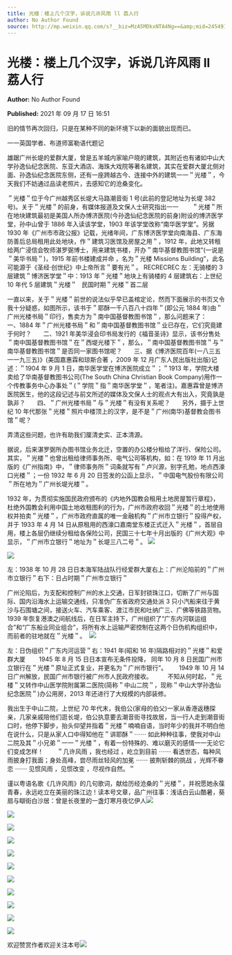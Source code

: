 ```yaml
---
title: 光楼：楼上几个汉字，诉说几许风雨 ll 荔人行
author: No Author Found
source: http://mp.weixin.qq.com/s?__biz=MzA5MDkxNTA4Ng==&amp;mid=2454911495&amp;idx=1&amp;sn=c2e9798a185a416e0ff305ddd787b9ba&amp;chksm=87a23266b0d5bb70274a935687b62fca1f2d5b745267f7974062f3afd187cd5d05c617b3bd76#rd
---
```


# 光楼：楼上几个汉字，诉说几许风雨 ll 荔人行

**Author:** No Author Found

**Published:** 2021 年 09 月 17 日 16:51

旧的情节再次回归，只是在某种不同的新环境下以新的面貌出现而已。

一一英国学者、布道师富勒语代题记

雄踞广州长堤的爱群大厦，曾是五羊城内家喻户晓的建筑，其附近也有诸如中山大学孙逸仙纪念医院、东亚大酒店、海珠大戏院等著名建筑，其实在爱群大厦北侧对面、孙逸仙纪念医院东侧，还有一座跨越古今、连接中外的建筑一一＂光楼＂，今天我们不妨通过品读老照片，去感知它的沧桑变化。

＂光楼＂位于今广州越秀区长堤大马路潮音街 1 号(此前的登記地址为长堤 382 号)。关于＂光楼＂的前身，有媒体报道及文保人士研究指出一一        ＂光楼＂所在地块建筑最初是美国人所办博济医院(今孙逸仙纪念医院的前身)附设的博济医学堂，孙中山曾于 1886 年入读该学堂，1903 年该学堂改称“南华医学堂”。另据 1930 年《广州市市政公报》记载，光绪年间，广东博济医学堂向南海县、广东海防善后总局租用此处地块，作＂建筑习医馆及房屋之用＂，1912 年，此地又转租给两广浸信会牧师湛罗弼博士，用来建筑书楼，开办＂南华基督教图书馆”(一说是＂美华书局＂)，1915 年前书楼建成并命 ，名为＂光楼 Missions Building”，此名可能源于《圣经·创世纪》中上帝所言＂要有光＂。 RECRECREC 左：无骑楼的 3 层建筑＂博济医学堂＂中：1913 年＂光楼＂地块上有骑楼的 4 层建筑右：上世纪 10 年代 5 层建筑＂光楼＂   民国时期＂光楼＂首二层

一直以来，关于＂光楼＂前世的说法似乎早已盖棺定论，然而下面展示的书页又令我十分疑惑，如图所示，该书于＂耶酥一千八百八十四年＂(即公元 1884 年)由＂广州光楼书局＂印行，售卖方为＂南中国基督教图书馆＂，那么问题来了：       一、1884 年＂广州光楼书局＂和＂南中国基督教图书馆＂业已存在，它们究竟建于何时？       二、1921 年美华浸会印书局发行的《福音圣诗》显示，该书分售处＂南中国基督教图书馆＂在＂西堤光楼下＂，那么，＂南中国基督教图书馆＂与＂南华基督教图书馆＂是否同一家图书馆呢？       三、据《博济医院百年(一八三五一一九三五)》(美国嘉惠霖和琼斯合著 ，2009 年 12 月广东人民出版社出版)记述：＂1904 年 9 月 1 日，南华医学堂在博济医院成立＂；＂1913 年，学院大楼卖给了华南基督教图书公司(The South China Christian Book Company)用作一个传教事务中心办事处＂(＂学院＂指＂南华医学堂＂，笔者注)。嘉惠霖曾是博济医院医生，他的这段记述与前文所述的媒体及文保人士的观点大有出入，究竟孰是孰非？       四、＂广州光楼书局＂与＂光楼＂有没有关系呢？       另外，摄于上世纪 10 年代那张＂光楼＂照片中楼顶上的汉字，是不是＂广州(南华)基督教会图书馆＂呢？

弄清这些问题，也许有助我们厘清史实、正本清源。

据说，后来湛罗弼所办图书馆业务北迁，空置的办公楼分租给了洋行、保险公司。其实，＂光楼＂也曾出租给律师事务所、电气公司等机构，如：在 1919 年 11 月出版的《广州指南》中，＂律师事务所＂词条就写有＂卢兴源，别字孔勉，地点西濠口光楼＂；一份 1932 年 6 月 20 日签发的公函上显示，＂中国电气股份有限公司＂所在地为＂广州长堤光楼＂。

1932 年，为贯彻实施国民政府颁布的《内地外国教会租用土地房屋暂行章程》，杜绝外国教会利用中国土地收租图利的行为，广州市政府收回＂光楼＂的土地使用权并拍卖＂光楼＂，广州市政府直属的唯一金融机构＂广州市立银行＂投得产权，并于 1933 年 4 月 14 日从原租用的西濠口嘉南堂东楼正式迁入＂光楼＂，首层自用，楼上各层仍继续分租给各保险公司，民国三十七年十月出版的《广州大观》中显示，＂广州市立银行＂地址为＂长堤三八二号＂。 ![](https://mmbiz.qpic.cn/mmbiz_jpg/PJWG74pLsMZYbH8bFic4fDI9lk7kqAe7kibRp9ofbnANzKvuvoYdy2icXhP6w50xySknUQ5GI8DGCdNEiafuNX9ibuw/640)

![](https://mmbiz.qpic.cn/mmbiz_jpg/PJWG74pLsMZYbH8bFic4fDI9lk7kqAe7kLUITULN8GYN2TvOvfCGd3H9kyCRIicMFgvibGjRia5WIRfArJz97TPFQg/640)

左：1938 年 10 月 28 日日本海军陆战队行经爱群大厦右上：广州沦陷前的＂广州市立银行＂右下：日占时期＂广州市立银行＂

广州沦陷后，为支配和控制广州的水上交通，日军封锁珠江口，切断了广州与国际、国内沿海水上运输交通线，只准伪广东省政府交通处派 3 只小汽船来往于黄沙与石围塘之间，接送火车、汽车乘客、渡江市民和吐纳广三、广佛等铁路货物。1939 年恢复港澳之间航线后，在日军主持下，广州组织了“广东内河联运组合”和“广东船业同业组合”，将所有水上运输严密控制在这两个日伪机构组织中，而前者的驻地就在＂光楼＂。  ![](https://mmbiz.qpic.cn/mmbiz_jpg/PJWG74pLsMZYbH8bFic4fDI9lk7kqAe7kkdfmbaIaMt97TFVyzkkseWwk1tib3dYfDH5yRNYEn7VKhLm1mbpdBtw/640)

左：日伪组织＂广东内河运营＂右：1941 年(昭和 16 年)隔路相对的＂光楼＂和爱群大厦        1945 年 8 月 15 日日本宣布无条件投降， 同年 10 月 8 日民国广州市立银行在＂光楼＂原址正式复业，并更名为＂广州市银行”。       1949 年 10 月 14 日广州解放，民国广州市银行被广州市人民政府接收。         不知从何时起，＂光楼＂又转作中山医学院附属第二医院(简称＂中山二院＂，现称＂中山大学孙逸仙纪念医院＂)办公用房，2013 年还进行了大规模的内部装修。

我出生于中山二院，上世纪 70 年代末，我伯公(家母的伯父)一家从香港返穗探亲，几家亲戚陪他们逛长堤，伯公执意要去潮音街寻找故居，当一行人走到潮音街口时，他停下脚步，抬头仰望并指着＂光楼＂喃喃自语，当时年少的我并不明白他在说什么，只是从家人口中得知他在＂讲耶酥＂⋯⋯ 如此种种往事，使我对中山二院及其＂小兄弟＂一一＂光楼＂，有着一份特殊的、难以磨灭的感情一一无论它们变成怎样！        ＂几许风雨 ，我也经过 ，屹立到目前 ⋯⋯ 看透世态，每种风雨披身打我面；身处高峰，尝尽雨丝轻风的加冕 ⋯⋯ 披荆斩棘的挑战 ，光辉不眷恋 ⋯⋯ 见惯风雨 ，见惯改变 ，尽视作自然。＂

谨以粤语名歌《几许风雨》的几句歌词，献给历经沧桑的＂光楼＂，并祝愿她永葆青春，永远屹立在美丽的珠江边！读本号文章，品广州往事：浅话白云山酷暑，葵扇与瞓街白沙居：曾是长夜里的一盏灯寒月夜忆伊人![](https://mmbiz.qpic.cn/mmbiz_jpg/PJWG74pLsMZYbH8bFic4fDI9lk7kqAe7kiaXAm7S0uSSCvX8gD4YtVNkzmjzstujWsb5GhicUxyCJQ9hMglyxZSkA/640)

![](https://mmbiz.qpic.cn/mmbiz_jpg/PJWG74pLsMZYbH8bFic4fDI9lk7kqAe7kajsD250OREuO138Tiay5Oacf0cCH4O3YxxK95oVcocKrfZUo6wG2sCA/640)

![](https://mmbiz.qpic.cn/mmbiz_jpg/PJWG74pLsMZYbH8bFic4fDI9lk7kqAe7kI6ia0icI6aQeWbx2kSA9uSwl7FDvdTMqtjaV1Mc3jAp00uQQicKicaDjAw/640)

![](https://mmbiz.qpic.cn/mmbiz_jpg/PJWG74pLsMZYbH8bFic4fDI9lk7kqAe7kqG7icicydfQJwFg7A6FKNZsriaYEe1vSHVWYzCpl6uGBdMWdRbW4z8QGw/640)

![](https://mmbiz.qpic.cn/mmbiz_jpg/PJWG74pLsMZYbH8bFic4fDI9lk7kqAe7kSBBiakYMJtvxJov7CHSianT0yhHuXqYRUT3SrgrhHgrGMee4AhbP6nKw/640)

![](https://mmbiz.qpic.cn/mmbiz_jpg/PJWG74pLsMZYbH8bFic4fDI9lk7kqAe7kqNDxyqJ0LStGM3POaH6NnSyVukg3ILs87ZmQLj1KqSTjESDAUDrO3g/640)

![](https://mmbiz.qpic.cn/mmbiz_jpg/PJWG74pLsMZYbH8bFic4fDI9lk7kqAe7kTKSAibJspZZkY3YRn2G9tmSz9baEpCY8QmVPc3FRx6feRu4ZdicGcXCg/640)

![](https://mmbiz.qpic.cn/mmbiz_jpg/PJWG74pLsMZYbH8bFic4fDI9lk7kqAe7kPbzURTD52uXeFEYYWcfBoxeX6oaenHKre9dnrYJqwmJEg8Wm9Dzic2A/640)

![](https://mmbiz.qpic.cn/mmbiz_jpg/PJWG74pLsMZYbH8bFic4fDI9lk7kqAe7kbAH8poLD0rrEO3NtFfO2N9PFudRcgJMRWRBVMcIW1dM0VY6SNVj8zg/640)

![](https://mmbiz.qpic.cn/mmbiz_jpg/PJWG74pLsMZYbH8bFic4fDI9lk7kqAe7kxxSFhJPvrpqjqbFHBQVewfR7m0gWicaibZGVUrdvXqF007THgry05T3Q/640)

![](https://mmbiz.qpic.cn/mmbiz_jpg/PJWG74pLsMZYbH8bFic4fDI9lk7kqAe7kPbic5ibLThlibGJLfZHd8GEcKCG5Diaw9RibsVg88eq5rLEmw9ibYFcRfLTg/640)

欢迎赞赏作者欢迎关注本号![](https://mmbiz.qpic.cn/mmbiz_jpg/PJWG74pLsMattAskmpcvtPqMpIAHv903ej09445slGiacxZia7YJLTjTfduepq4uPgA9SsCrq2xPG9UmJD0ao2MA/640?wx_fmt=jpeg)

